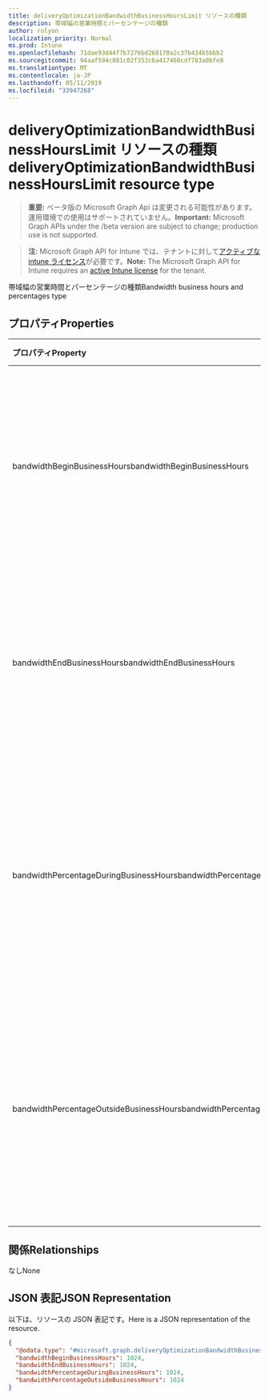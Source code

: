 ```yaml
---
title: deliveryOptimizationBandwidthBusinessHoursLimit リソースの種類
description: 帯域幅の営業時間とパーセンテージの種類
author: rolyon
localization_priority: Normal
ms.prod: Intune
ms.openlocfilehash: 71dae93d44f7b7276bd268170a2c37b434b5bbb2
ms.sourcegitcommit: 94aaf594c881c02f353c6a417460cdf783a0bfe0
ms.translationtype: MT
ms.contentlocale: ja-JP
ms.lasthandoff: 05/11/2019
ms.locfileid: "33947268"
---
```

# <a name="deliveryoptimizationbandwidthbusinesshourslimit-resource-type"></a><span data-ttu-id="27d33-103">deliveryOptimizationBandwidthBusinessHoursLimit リソースの種類</span><span class="sxs-lookup"><span data-stu-id="27d33-103">deliveryOptimizationBandwidthBusinessHoursLimit resource type</span></span>

> <span data-ttu-id="27d33-104">**重要:** ベータ版の Microsoft Graph Api は変更される可能性があります。運用環境での使用はサポートされていません。</span><span class="sxs-lookup"><span data-stu-id="27d33-104">**Important:** Microsoft Graph APIs under the /beta version are subject to change; production use is not supported.</span></span>

> <span data-ttu-id="27d33-105">**注:** Microsoft Graph API for Intune では、テナントに対して[アクティブな intune ライセンス](https://go.microsoft.com/fwlink/?linkid=839381)が必要です。</span><span class="sxs-lookup"><span data-stu-id="27d33-105">**Note:** The Microsoft Graph API for Intune requires an [active Intune license](https://go.microsoft.com/fwlink/?linkid=839381) for the tenant.</span></span>

<span data-ttu-id="27d33-106">帯域幅の営業時間とパーセンテージの種類</span><span class="sxs-lookup"><span data-stu-id="27d33-106">Bandwidth business hours and percentages type</span></span>

## <a name="properties"></a><span data-ttu-id="27d33-107">プロパティ</span><span class="sxs-lookup"><span data-stu-id="27d33-107">Properties</span></span>
|<span data-ttu-id="27d33-108">プロパティ</span><span class="sxs-lookup"><span data-stu-id="27d33-108">Property</span></span>|<span data-ttu-id="27d33-109">型</span><span class="sxs-lookup"><span data-stu-id="27d33-109">Type</span></span>|<span data-ttu-id="27d33-110">説明</span><span class="sxs-lookup"><span data-stu-id="27d33-110">Description</span></span>|
|:---|:---|:---|
|<span data-ttu-id="27d33-111">bandwidthBeginBusinessHours</span><span class="sxs-lookup"><span data-stu-id="27d33-111">bandwidthBeginBusinessHours</span></span>|<span data-ttu-id="27d33-112">Int32</span><span class="sxs-lookup"><span data-stu-id="27d33-112">Int32</span></span>|<span data-ttu-id="27d33-113">24時間形式 (0-23) を使用して営業時間の開始時刻を指定します。</span><span class="sxs-lookup"><span data-stu-id="27d33-113">Specifies the beginning of business hours using a 24-hour clock (0-23).</span></span> <span data-ttu-id="27d33-114">有効な値は0から23までです</span><span class="sxs-lookup"><span data-stu-id="27d33-114">Valid values 0 to 23</span></span>|
|<span data-ttu-id="27d33-115">bandwidthEndBusinessHours</span><span class="sxs-lookup"><span data-stu-id="27d33-115">bandwidthEndBusinessHours</span></span>|<span data-ttu-id="27d33-116">Int32</span><span class="sxs-lookup"><span data-stu-id="27d33-116">Int32</span></span>|<span data-ttu-id="27d33-117">24時間形式 (0-23) を使用して営業時間の終了時刻を指定します。</span><span class="sxs-lookup"><span data-stu-id="27d33-117">Specifies the end of business hours using a 24-hour clock (0-23).</span></span> <span data-ttu-id="27d33-118">有効な値は0から23までです</span><span class="sxs-lookup"><span data-stu-id="27d33-118">Valid values 0 to 23</span></span>|
|<span data-ttu-id="27d33-119">bandwidthPercentageDuringBusinessHours</span><span class="sxs-lookup"><span data-stu-id="27d33-119">bandwidthPercentageDuringBusinessHours</span></span>|<span data-ttu-id="27d33-120">Int32</span><span class="sxs-lookup"><span data-stu-id="27d33-120">Int32</span></span>|<span data-ttu-id="27d33-121">営業時間内に制限する帯域幅の割合 (0-100) を指定します。</span><span class="sxs-lookup"><span data-stu-id="27d33-121">Specifies the percentage of bandwidth to limit during business hours (0-100).</span></span> <span data-ttu-id="27d33-122">有効な値は 0 から 100 までです</span><span class="sxs-lookup"><span data-stu-id="27d33-122">Valid values 0 to 100</span></span>|
|<span data-ttu-id="27d33-123">bandwidthPercentageOutsideBusinessHours</span><span class="sxs-lookup"><span data-stu-id="27d33-123">bandwidthPercentageOutsideBusinessHours</span></span>|<span data-ttu-id="27d33-124">Int32</span><span class="sxs-lookup"><span data-stu-id="27d33-124">Int32</span></span>|<span data-ttu-id="27d33-125">勤務時間を制限する帯域幅の割合 (0-100) を指定します。</span><span class="sxs-lookup"><span data-stu-id="27d33-125">Specifies the percentage of bandwidth to limit outsidse business hours (0-100).</span></span> <span data-ttu-id="27d33-126">有効な値は 0 から 100 までです</span><span class="sxs-lookup"><span data-stu-id="27d33-126">Valid values 0 to 100</span></span>|

## <a name="relationships"></a><span data-ttu-id="27d33-127">関係</span><span class="sxs-lookup"><span data-stu-id="27d33-127">Relationships</span></span>
<span data-ttu-id="27d33-128">なし</span><span class="sxs-lookup"><span data-stu-id="27d33-128">None</span></span>

## <a name="json-representation"></a><span data-ttu-id="27d33-129">JSON 表記</span><span class="sxs-lookup"><span data-stu-id="27d33-129">JSON Representation</span></span>
<span data-ttu-id="27d33-130">以下は、リソースの JSON 表記です。</span><span class="sxs-lookup"><span data-stu-id="27d33-130">Here is a JSON representation of the resource.</span></span>
<!-- {
  "blockType": "resource",
  "@odata.type": "microsoft.graph.deliveryOptimizationBandwidthBusinessHoursLimit"
}
-->
``` json
{
  "@odata.type": "#microsoft.graph.deliveryOptimizationBandwidthBusinessHoursLimit",
  "bandwidthBeginBusinessHours": 1024,
  "bandwidthEndBusinessHours": 1024,
  "bandwidthPercentageDuringBusinessHours": 1024,
  "bandwidthPercentageOutsideBusinessHours": 1024
}
```




